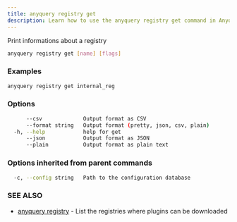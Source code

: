 ```yaml
---
title: anyquery registry get
description: Learn how to use the anyquery registry get command in Anyquery.
---
```


Print informations about a registry

```bash
anyquery registry get [name] [flags]
```

### Examples

```bash
anyquery registry get internal_reg
```

### Options

```bash
      --csv             Output format as CSV
      --format string   Output format (pretty, json, csv, plain)
  -h, --help            help for get
      --json            Output format as JSON
      --plain           Output format as plain text
```

### Options inherited from parent commands

```bash
  -c, --config string   Path to the configuration database
```

### SEE ALSO

* [anyquery registry](../anyquery_registry)	 - List the registries where plugins can be downloaded
